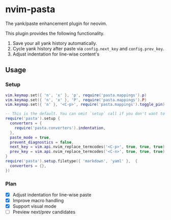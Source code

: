 # nvim-pasta

The yank/paste enhancement plugin for neovim.

This plugin provides the following functionality.

1. Save your all yank history automatically.
2. Cycle yank history after paste via `config.next_key` and `config.prev_key`.
3. Adjust indentation for line-wise content's

## Usage

### Setup

```lua
vim.keymap.set({ 'n', 'x' }, 'p', require('pasta.mappings').p)
vim.keymap.set({ 'n', 'x' }, 'P', require('pasta.mappings').P)
vim.keymap.set({ 'n' }, '<C-p>', require('pasta.mappings').toggle_pin)

-- This is the default. You can omit `setup` call if you don't want to change this. 
require('pasta').setup {
  converters = {
    require('pasta.converters').indentation,
  },
  paste_mode = true,
  prevent_diagnostics = false,
  next_key = vim.api.nvim_replace_termcodes('<C-p>', true, true, true),
  prev_key = vim.api.nvim_replace_termcodes('<C-n>', true, true, true),
}
require('pasta').setup.filetype({ 'markdown', 'yaml' },  {
  converters = {},
})
```

### Plan

- [x] Adjust indentation for line-wise paste
- [x] Improve macro handling
- [x] Support visual mode
- [ ] Preview next/prev candidates
